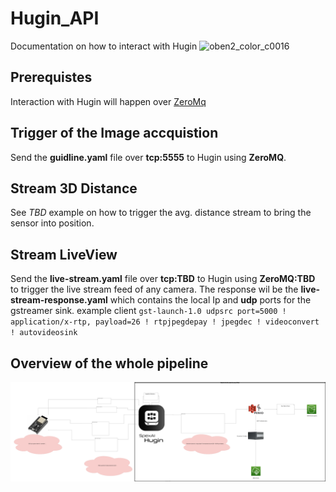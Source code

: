 # Hugin_API
 
 Documentation on how to interact with Hugin
 ![oben2_color_c0016](https://user-images.githubusercontent.com/52712273/194772406-301799a8-56ae-4c6d-ab00-7fc085bcd007.jpg)


 ## Prerequistes 

 Interaction with Hugin will happen over [ZeroMq ](https://zeromq.org/get-started/)

 ## Trigger of the Image accquistion 

 Send the **guidline.yaml** file over **tcp:5555** to Hugin using **ZeroMQ**. 

## Stream 3D Distance

See *TBD* example on how to trigger the avg. distance stream to bring the sensor into position. 

## Stream LiveView

Send the **live-stream.yaml** file over **tcp:TBD** to Hugin using **ZeroMQ:TBD** to trigger the live stream feed of any camera. 
The response wil be the **live-stream-response.yaml** which contains the local Ip and **udp** ports for the gstreamer sink. example client `gst-launch-1.0 udpsrc port=5000 ! application/x-rtp, payload=26 ! rtpjpegdepay ! jpegdec ! videoconvert ! autovideosink`

## Overview of the whole pipeline 

![Flow Diagram](Data_Flow_Client_side_v0.drawio.svg?raw=true&sanitize=true "Flow Diagram")
